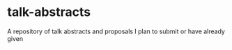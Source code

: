 talk-abstracts
==============

A repository of talk abstracts and proposals I plan to submit or have already given

